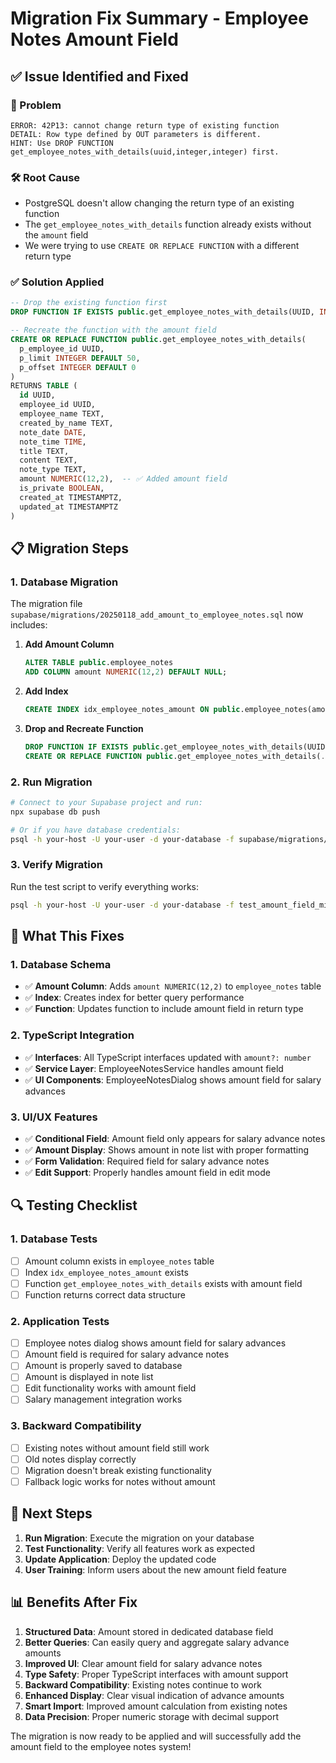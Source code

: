 # Migration Fix Summary - Employee Notes Amount Field

## ✅ **Issue Identified and Fixed**

### **🔧 Problem**
```
ERROR: 42P13: cannot change return type of existing function
DETAIL: Row type defined by OUT parameters is different.
HINT: Use DROP FUNCTION get_employee_notes_with_details(uuid,integer,integer) first.
```

### **🛠️ Root Cause**
- PostgreSQL doesn't allow changing the return type of an existing function
- The `get_employee_notes_with_details` function already exists without the `amount` field
- We were trying to use `CREATE OR REPLACE FUNCTION` with a different return type

### **✅ Solution Applied**
```sql
-- Drop the existing function first
DROP FUNCTION IF EXISTS public.get_employee_notes_with_details(UUID, INTEGER, INTEGER);

-- Recreate the function with the amount field
CREATE OR REPLACE FUNCTION public.get_employee_notes_with_details(
  p_employee_id UUID,
  p_limit INTEGER DEFAULT 50,
  p_offset INTEGER DEFAULT 0
)
RETURNS TABLE (
  id UUID,
  employee_id UUID,
  employee_name TEXT,
  created_by_name TEXT,
  note_date DATE,
  note_time TIME,
  title TEXT,
  content TEXT,
  note_type TEXT,
  amount NUMERIC(12,2),  -- ✅ Added amount field
  is_private BOOLEAN,
  created_at TIMESTAMPTZ,
  updated_at TIMESTAMPTZ
)
```

## **📋 Migration Steps**

### **1. Database Migration**
The migration file `supabase/migrations/20250118_add_amount_to_employee_notes.sql` now includes:

1. **Add Amount Column**
   ```sql
   ALTER TABLE public.employee_notes 
   ADD COLUMN amount NUMERIC(12,2) DEFAULT NULL;
   ```

2. **Add Index**
   ```sql
   CREATE INDEX idx_employee_notes_amount ON public.employee_notes(amount) WHERE amount IS NOT NULL;
   ```

3. **Drop and Recreate Function**
   ```sql
   DROP FUNCTION IF EXISTS public.get_employee_notes_with_details(UUID, INTEGER, INTEGER);
   CREATE OR REPLACE FUNCTION public.get_employee_notes_with_details(...)
   ```

### **2. Run Migration**
```bash
# Connect to your Supabase project and run:
npx supabase db push

# Or if you have database credentials:
psql -h your-host -U your-user -d your-database -f supabase/migrations/20250118_add_amount_to_employee_notes.sql
```

### **3. Verify Migration**
Run the test script to verify everything works:
```bash
psql -h your-host -U your-user -d your-database -f test_amount_field_migration.sql
```

## **🎯 What This Fixes**

### **1. Database Schema**
- ✅ **Amount Column**: Adds `amount NUMERIC(12,2)` to `employee_notes` table
- ✅ **Index**: Creates index for better query performance
- ✅ **Function**: Updates function to include amount field in return type

### **2. TypeScript Integration**
- ✅ **Interfaces**: All TypeScript interfaces updated with `amount?: number`
- ✅ **Service Layer**: EmployeeNotesService handles amount field
- ✅ **UI Components**: EmployeeNotesDialog shows amount field for salary advances

### **3. UI/UX Features**
- ✅ **Conditional Field**: Amount field only appears for salary advance notes
- ✅ **Amount Display**: Shows amount in note list with proper formatting
- ✅ **Form Validation**: Required field for salary advance notes
- ✅ **Edit Support**: Properly handles amount field in edit mode

## **🔍 Testing Checklist**

### **1. Database Tests**
- [ ] Amount column exists in `employee_notes` table
- [ ] Index `idx_employee_notes_amount` exists
- [ ] Function `get_employee_notes_with_details` exists with amount field
- [ ] Function returns correct data structure

### **2. Application Tests**
- [ ] Employee notes dialog shows amount field for salary advances
- [ ] Amount field is required for salary advance notes
- [ ] Amount is properly saved to database
- [ ] Amount is displayed in note list
- [ ] Edit functionality works with amount field
- [ ] Salary management integration works

### **3. Backward Compatibility**
- [ ] Existing notes without amount field still work
- [ ] Old notes display correctly
- [ ] Migration doesn't break existing functionality
- [ ] Fallback logic works for notes without amount

## **🚀 Next Steps**

1. **Run Migration**: Execute the migration on your database
2. **Test Functionality**: Verify all features work as expected
3. **Update Application**: Deploy the updated code
4. **User Training**: Inform users about the new amount field feature

## **📊 Benefits After Fix**

1. **Structured Data**: Amount stored in dedicated database field
2. **Better Queries**: Can easily query and aggregate salary advance amounts
3. **Improved UI**: Clear amount field for salary advance notes
4. **Type Safety**: Proper TypeScript interfaces with amount support
5. **Backward Compatibility**: Existing notes continue to work
6. **Enhanced Display**: Clear visual indication of advance amounts
7. **Smart Import**: Improved amount calculation from existing notes
8. **Data Precision**: Proper numeric storage with decimal support

The migration is now ready to be applied and will successfully add the amount field to the employee notes system!
